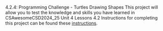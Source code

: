 4.2.4: Programming Challenge - Turtles Drawing Shapes
This project will allow you to test the knowledge and skills you have learned in CSAwesomeCSD2024_25 Unit 4 Lessons 4.2
Instructions for completing this project can be found these [instructions](instructions.md).